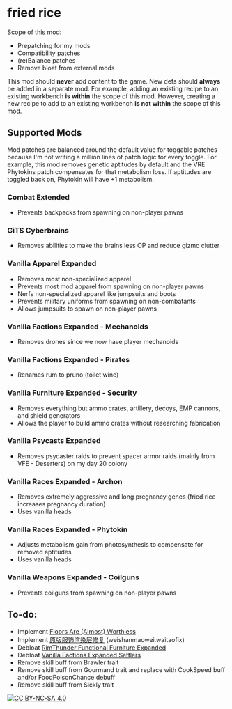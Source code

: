 # fried rice
Scope of this mod:
- Prepatching for my mods
- Compatibility patches
- (re)Balance patches
- Remove bloat from external mods

This mod should **never** add content to the game. New defs should **always** be added in a separate mod. For example, adding an existing recipe to an existing workbench **is within** the scope of this mod. However, creating a new recipe to add to an existing workbench **is not within** the scope of this mod.

## Supported Mods
Mod patches are balanced around the default value for toggable patches because I'm not writing a million lines of patch logic for every toggle. For example, this mod removes genetic aptitudes by default and the VRE Phytokins patch compensates for that metabolism loss. If aptitudes are toggled back on, Phytokin will have +1 metabolism.

### Combat Extended
- Prevents backpacks from spawning on non-player pawns
### GiTS Cyberbrains
- Removes abilities to make the brains less OP and reduce gizmo clutter
### Vanilla Apparel Expanded
- Removes most non-specialized apparel
- Prevents most mod apparel from spawning on non-player pawns
- Nerfs non-specialized apparel like jumpsuits and boots
- Prevents military uniforms from spawning on non-combatants
- Allows jumpsuits to spawn on non-player pawns
### Vanilla Factions Expanded - Mechanoids
- Removes drones since we now have player mechanoids
### Vanilla Factions Expanded - Pirates
- Renames rum to pruno (toilet wine)
### Vanilla Furniture Expanded - Security
- Removes everything but ammo crates, artillery, decoys, EMP cannons, and shield generators
- Allows the player to build ammo crates without researching fabrication
### Vanilla Psycasts Expanded
- Removes psycaster raids to prevent spacer armor raids (mainly from VFE - Deserters) on my day 20 colony
### Vanilla Races Expanded - Archon
- Removes extremely aggressive and long pregnancy genes (fried rice increases pregnancy duration)
- Uses vanilla heads
### Vanilla Races Expanded - Phytokin
- Adjusts metabolism gain from photosynthesis to compensate for removed aptitudes
- Uses vanilla heads
### Vanilla Weapons Expanded - Coilguns
- Prevents coilguns from spawning on non-player pawns

## To-do:
- Implement [Floors Are (Almost) Worthless](https://steamcommunity.com/sharedfiles/filedetails/?id=2960126462)
- Implement [原版服饰渲染层修复](https://steamcommunity.com/sharedfiles/filedetails/?id=3236976580) (weishanmaowei.waitaofix)
- Debloat [RimThunder Functional Furniture Expanded](https://steamcommunity.com/sharedfiles/filedetails/?id=3430151040)
- Debloat [Vanilla Factions Expanded Settlers](https://steamcommunity.com/sharedfiles/filedetails/?id=2052918119)
- Remove skill buff from Brawler trait
- Remove skill buff from Gourmand trait and replace with CookSpeed buff and/or FoodPoisonChance debuff
- Remove skill buff from Sickly trait

[![CC BY-NC-SA 4.0][cc-by-nc-sa-shield]][cc-by-nc-sa]

[cc-by-nc-sa]: http://creativecommons.org/licenses/by-nc-sa/4.0/
[cc-by-nc-sa-shield]: https://img.shields.io/badge/License-CC%20BY--NC--SA%204.0-lightgrey.svg